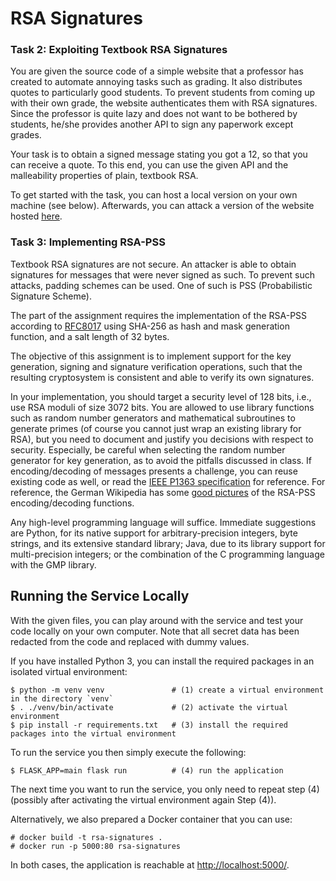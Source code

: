# RSA Signatures

### Task 2: Exploiting Textbook RSA Signatures

You are given the source code of a simple website that a professor has created
to automate annoying tasks such as grading. It also distributes quotes to
particularly good students. To prevent students from coming up with their own
grade, the website authenticates them with RSA signatures.  Since the professor
is quite lazy and does not want to be bothered by students, he/she provides
another API to sign any paperwork except grades.

Your task is to obtain a signed message stating you got a 12, so that you can
receive a quote.  To this end, you can use the given API and the malleability
properties of plain, textbook RSA.

To get started with the task, you can host a local version on your own machine (see below).
Afterwards, you can attack a version of the website hosted [here](https://cbc-rsa.syssec.dk:8001).


### Task 3: Implementing RSA-PSS

Textbook RSA signatures are not secure. An attacker is able to obtain
signatures for messages that were never signed as such.
To prevent such attacks, padding schemes can be used.  One of such is PSS
(Probabilistic Signature Scheme).

The part of the assignment requires the implementation of the RSA-PSS according
to [RFC8017](https://datatracker.ietf.org/doc/html/rfc8017#section-8.1) using
SHA-256 as hash and mask generation function, and a salt length of 32 bytes.

The objective of this assignment is to implement support for the key generation,
signing and signature verification operations, such that the resulting
cryptosystem is consistent and able to verify its own signatures.

In your implementation, you should target a security level of 128 bits, i.e.,
use RSA moduli of size 3072 bits.  You are allowed to use library functions
such as random number generators and mathematical subroutines to generate primes (of course you
cannot just wrap an existing library for RSA), but you need to document and
justify you decisions with respect to security.  Especially, be careful when
selecting the random number generator for key generation, as to avoid the
pitfalls discussed in class. If encoding/decoding of messages presents a challenge, you
can reuse existing code as well, or read the [IEEE P1363 specification](https://web.archive.org/web/20170810025803/http://grouper.ieee.org/groups/1363/P1363a/contributions/pss-submission.pdf) for reference.
For reference, the German Wikipedia has some [good pictures](https://de.wikipedia.org/wiki/Probabilistic_Signature_Scheme) of the RSA-PSS encoding/decoding functions.

Any high-level programming language will suffice. Immediate suggestions are
Python, for its native support for arbitrary-precision integers, byte strings,
and its extensive standard library; Java, due to its library support for
multi-precision integers; or the combination of the C programming language with
the GMP library.



## Running the Service Locally

With the given files, you can play around with the service and test your code
locally on your own computer.  Note that all secret data has been redacted from
the code and replaced with dummy values.

If you have installed Python 3, you can install the required packages in an
isolated virtual environment:
```
$ python -m venv venv               # (1) create a virtual environment in the directory `venv`
$ . ./venv/bin/activate             # (2) activate the virtual environment
$ pip install -r requirements.txt   # (3) install the required packages into the virtual environment
```
To run the service you then simply execute the following:
```
$ FLASK_APP=main flask run          # (4) run the application
```
The next time you want to run the service, you only need to repeat step (4)
(possibly after activating the virtual environment again Step (4)).

Alternatively, we also prepared a Docker container that you can use:
```
# docker build -t rsa-signatures .
# docker run -p 5000:80 rsa-signatures
```

In both cases, the application is reachable at <http://localhost:5000/>.
